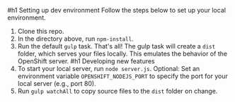 #h1 Setting up dev environment
Follow the steps below to set up your local environment.
1. Clone this repo.
2. In the directory above, run `npm-install`.
3. Run the default `gulp` task.
That's all! The gulp task will create a `dist` folder, which serves your files locally. This emulates the behavior of the OpenShift server.
#h1 Developing new features
1. To start your local server, run `node server.js`. Optional: Set an environment variable `OPENSHIFT_NODEJS_PORT` to specify the port for your local server (e.g., port 80).
2. Run `gulp watchAll` to copy source files to the `dist` folder on change.